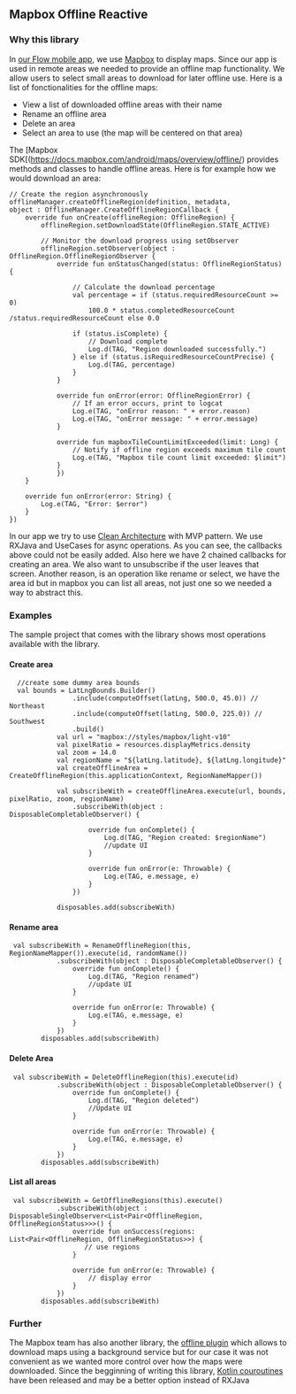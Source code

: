 
## Mapbox Offline Reactive

### Why this library
In [our Flow mobile app](https://github.com/akvo/akvo-flow-mobile), we use [Mapbox](https://github.com/mapbox/mapbox-gl-native-android) to display maps. Since our app is used in remote areas we needed to provide an offline map functionality. We allow users to select small areas to download for later offline use. Here is a list of fonctionalities for the offline maps:
  * View a list of downloaded offline areas with their name
  * Rename an offline area
  * Delete an area
  * Select an area to use (the map will be centered on that area)
  
The [Mapbox SDK[(https://docs.mapbox.com/android/maps/overview/offline/) provides methods and classes to handle offline areas. Here is for example how we would download an area:

```
// Create the region asynchronously
offlineManager.createOfflineRegion(definition, metadata,
object : OfflineManager.CreateOfflineRegionCallback {
	override fun onCreate(offlineRegion: OfflineRegion) {
	    offlineRegion.setDownloadState(OfflineRegion.STATE_ACTIVE)
 
	    // Monitor the download progress using setObserver
	    offlineRegion.setObserver(object : OfflineRegion.OfflineRegionObserver {
			override fun onStatusChanged(status: OfflineRegionStatus) {
 
				// Calculate the download percentage
				val percentage = if (status.requiredResourceCount >= 0)
				    100.0 * status.completedResourceCount /status.requiredResourceCount else 0.0
 
				if (status.isComplete) {
				    // Download complete
				    Log.d(TAG, "Region downloaded successfully.")
				} else if (status.isRequiredResourceCountPrecise) {
				    Log.d(TAG, percentage)
				}
			}
 
		    override fun onError(error: OfflineRegionError) {
		        // If an error occurs, print to logcat
		        Log.e(TAG, "onError reason: " + error.reason)
		        Log.e(TAG, "onError message: " + error.message)
		    }
 
		    override fun mapboxTileCountLimitExceeded(limit: Long) {
		        // Notify if offline region exceeds maximum tile count
		        Log.e(TAG, "Mapbox tile count limit exceeded: $limit")
		    }
			})
	}
 
	override fun onError(error: String) {
	    Log.e(TAG, "Error: $error")
	}
})
```
In our app we try to use [Clean Architecture](https://blog.cleancoder.com/uncle-bob/2012/08/13/the-clean-architecture.html) with MVP pattern. We use RXJava and UseCases for async operations. As you can see, the callbacks above could not be easily added. Also here we have 2 chained callbacks for creating an area. We also want to unsubscribe if the user leaves that screen. Another reason, is an operation like rename or select, we have the area id but in mapbox you can list all areas, not just one so we needed a way to abstract this.

### Examples
The sample project that comes with the library shows most operations available with the library.

#### Create area

```
  //create some dummy area bounds
  val bounds = LatLngBounds.Builder()
                .include(computeOffset(latLng, 500.0, 45.0)) // Northeast
                .include(computeOffset(latLng, 500.0, 225.0)) // Southwest
                .build()
            val url = "mapbox://styles/mapbox/light-v10"
            val pixelRatio = resources.displayMetrics.density
            val zoom = 14.0
            val regionName = "${latLng.latitude}, ${latLng.longitude}"
            val createOfflineArea = CreateOfflineRegion(this.applicationContext, RegionNameMapper())

            val subscribeWith = createOfflineArea.execute(url, bounds, pixelRatio, zoom, regionName)
                .subscribeWith(object : DisposableCompletableObserver() {

                    override fun onComplete() {
                        Log.d(TAG, "Region created: $regionName")
                       	//update UI
                    }

                    override fun onError(e: Throwable) {
                        Log.e(TAG, e.message, e)
                    }
                })

            disposables.add(subscribeWith)
```
#### Rename area

```
 val subscribeWith = RenameOfflineRegion(this, RegionNameMapper()).execute(id, randomName())
            .subscribeWith(object : DisposableCompletableObserver() {
                override fun onComplete() {
                    Log.d(TAG, "Region renamed")
                    //update UI
                }

                override fun onError(e: Throwable) {
                    Log.e(TAG, e.message, e)
                }
            })
        disposables.add(subscribeWith)
```

#### Delete Area

```
 val subscribeWith = DeleteOfflineRegion(this).execute(id)
            .subscribeWith(object : DisposableCompletableObserver() {
                override fun onComplete() {
                    Log.d(TAG, "Region deleted")
                    //Update UI
                }

                override fun onError(e: Throwable) {
                    Log.e(TAG, e.message, e)
                }
            })
        disposables.add(subscribeWith)
```

#### List all areas

```
 val subscribeWith = GetOfflineRegions(this).execute()
            .subscribeWith(object : DisposableSingleObserver<List<Pair<OfflineRegion, OfflineRegionStatus>>>() {
                override fun onSuccess(regions: List<Pair<OfflineRegion, OfflineRegionStatus>>) {
                   // use regions
                }

                override fun onError(e: Throwable) {
                    // display error
                }
            })
        disposables.add(subscribeWith)
```

### Further
The Mapbox team has also another library, the [offline plugin](https://docs.mapbox.com/android/plugins/overview/offline/) which allows to download maps using a background service but for our case it was not convenient as we wanted more control over how the maps were downloaded.
Since the begginning of writing this library, [Kotlin couroutines](https://developer.android.com/kotlin/coroutines) have been released and may be a better option instead of RXJava
